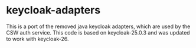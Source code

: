 # keycloak-adapters

This is a port of the removed java keycloak adapters, which are used by the CSW auth service.
This code is based on keycloak-25.0.3 and was updated to work with keycloak-26.


